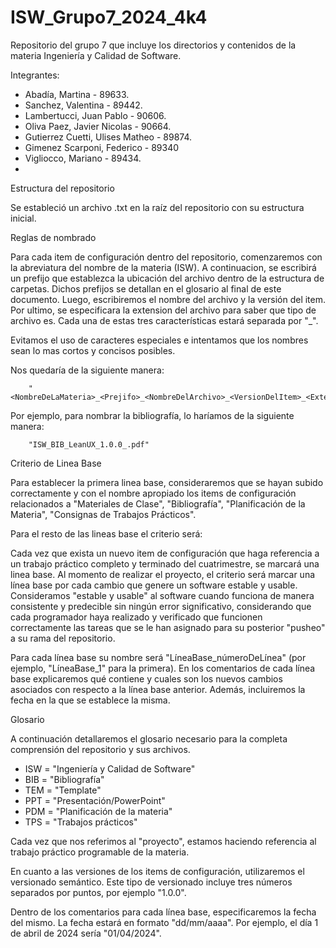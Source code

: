 # ISW_Grupo7_2024_4k4
Repositorio del grupo 7 que incluye los directorios y contenidos de la materia Ingeniería y Calidad de Software.

Integrantes:
- Abadía, Martina - 89633.
- Sanchez, Valentina - 89442.
- Lambertucci, Juan Pablo - 90606.
- Oliva Paez, Javier Nicolas - 90664.
- Gutierrez Cuetti, Ulises Matheo - 89874.
- Gimenez Scarponi, Federico - 89340
- Vigliocco, Mariano - 89434.
-

Estructura del repositorio

Se estableció un archivo .txt en la raíz del repositorio con su estructura inicial. 


Reglas de nombrado

Para cada item de configuración dentro del repositorio, comenzaremos con la abreviatura del nombre de la materia (ISW). A continuacion, se escribirá un prefijo que establezca la ubicación del archivo dentro de la estructura de carpetas. Dichos prefijos se detallan en el glosario al final de este documento. Luego, escribiremos el nombre del archivo y la versión del item. Por ultimo, se especificara la extension del archivo para saber que tipo de archivo es. Cada una de estas tres características estará separada por "_".


Evitamos el uso de caracteres especiales e intentamos que los nombres sean lo mas cortos y concisos posibles.

Nos quedaría de la siguiente manera:

        "<NombreDeLaMateria>_<Prejifo>_<NombreDelArchivo>_<VersionDelItem>_<ExtensionDelArchivo>"

Por ejemplo, para nombrar la bibliografía, lo haríamos de la siguiente manera:

        "ISW_BIB_LeanUX_1.0.0_.pdf"


Criterio de Linea Base

Para establecer la primera linea base, consideraremos que se hayan subido correctamente y con el nombre apropiado los items de configuración relacionados a "Materiales de Clase", "Bibliografía", "Planificación de la Materia", "Consignas de Trabajos Prácticos".

Para el resto de las lineas base el criterio será: 

Cada vez que exista un nuevo item de configuración que haga referencia a un trabajo práctico completo y terminado del cuatrimestre, se marcará una linea base.
Al momento de realizar el proyecto, el criterio será marcar una línea base por cada cambio que genere un software estable y usable. Consideramos "estable y usable" al software cuando funciona de manera consistente y predecible sin ningún error significativo, considerando que cada programador haya realizado y verificado que funcionen correctamente las tareas que se le han asignado para su posterior "pusheo" a su rama del repositorio. 

Para cada línea base su nombre será "LíneaBase_númeroDeLínea" (por ejemplo, "LíneaBase_1" para la primera). En los comentarios de cada línea base explicaremos qué contiene y cuales son los nuevos cambios asociados con respecto a la línea base anterior. Además, incluiremos la fecha en la que se establece la misma.


Glosario

A continuación detallaremos el glosario necesario para la completa comprensión del repositorio y sus archivos.

- ISW = "Ingeniería y Calidad de Software"
- BIB = "Bibliografía"
- TEM = "Template"
- PPT = "Presentación/PowerPoint"
- PDM = "Planificación de la materia"
- TPS = "Trabajos prácticos"

Cada vez que nos referimos al "proyecto", estamos haciendo referencia al trabajo práctico programable de la materia.

En cuanto a las versiones de los items de configuración, utilizaremos el versionado semántico. Este tipo de versionado incluye tres números separados por puntos, por ejemplo "1.0.0". 

Dentro de los comentarios para cada línea base, especificaremos la fecha del mismo. La fecha estará en formato "dd/mm/aaaa". Por ejemplo, el día 1 de abril de 2024 sería "01/04/2024".
